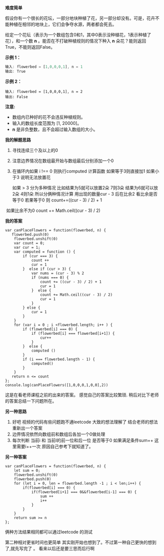 **难度简单**

假设你有一个很长的花坛，一部分地块种植了花，另一部分却没有。可是，花卉不能种植在相邻的地块上，它们会争夺水源，两者都会死去。

给定一个花坛（表示为一个数组包含0和1，其中0表示没种植花，1表示种植了花），和一个数 **n** 。能否在不打破种植规则的情况下种入 **n** 朵花？能则返回True，不能则返回False。

**示例 1：**

```javascript
输入: flowerbed = [1,0,0,0,1], n = 1
输出: True
```

**示例 2：**

```
输入: flowerbed = [1,0,0,0,1], n = 2
输出: False
```

**注意:**  

- 数组内已种好的花不会违反种植规则。
- 输入的数组长度范围为 [1, 20000]。
- **n** 是非负整数，且不会超过输入数组的大小。

**我的解题思路**

1. 寻找连续三个及以上的0
2. 注意边界情况在数组最开始与数组最后分别添加一个0
3. 在循环内如果 i !== 0 则执行computed 计算函数 如果等于3则直接加1 如果小于3 说明无法放置花

   如果 > 3  分为多种情况 比如结果为5就可以放置2朵 7则3朵 结果为6就可以放2朵 4则1朵   所以分俩种情况计算   用出现的数量cur - 3 后在比余2 看比余是否等于0 若果等于0 则  count+=((cur - 3) / 2) + 1

​    如果比余不为0    count += Math.ceil((cur - 3) / 2)

  **我的答案**

```
var canPlaceFlowers = function(flowerbed, n) {
   flowerbed.push(0)
    flowerbed.unshift(0)
    var count = 0;
    var cur = 1;
    var computed = function () {
        if (cur === 3) {
            count ++
            cur = 1
        }  else if (cur > 3) {
            var nums = (cur - 3) % 2
            if (nums === 0) {
                count += ((cur - 3) / 2) + 1
                cur = 1
            }  else {
                count += Math.ceil((cur - 3) / 2)
                cur = 1
            }
        } else {
            cur = 1
        }
    }
    for (var i = 0 ; i <flowerbed.length; i++ ) {
        if (flowerbed[i] === 0) {
            if (flowerbed[i] === flowerbed[i+1]) {
                cur++
            }
        }  else {
            computed ()
        }
        if (i === flowerbed.length - 1) {
            computed()
        }
    }
   return n <= count
};
console.log(canPlaceFlowers([1,0,0,0,1,0,0],2))
```

这是在看老师课程之前的出来的答案。 感觉自己的答案比较繁琐. 稍后对比下老师的答案总结一下问题所在。

**另一种思路**

1. 好吧 视频的代码有些问题跑不通leetcode 大致的想法理解了 结合老师的想法重新出一个答案
2. 边界情况依然向数组前和数组后各加一个0做处理
3. 每次判断 当前i 和 当前I的前一位和后一位 是否等于0 如果满足条件sum++ 这里需要i++一次 原因自己参考下就知道了。

**另一种答案**

```
var canPlaceFlowers = function(flowerbed, n) {
    let sum = 0;
    flowerbed.unshift(0)
    flowerbed.push(0)
    for (let i = 0, len = flowerbed.length -1 ; i < len;i++) {
        if(flowerbed[i] === 0) {
            if(flowerbed[i+1] === 0&&flowerbed[i-1] === 0) {
                sum ++
                i++
            }
        }
    }
    return sum >= n
};
```

俩种方法结果相同都可以通过leetcode 的测试 

第二种相对更省时间也更简单 其实刚开始也想到了。不过第一种自己更快的想到了,就先写完了 。  看来以后还是要三思而后行啊